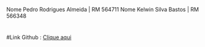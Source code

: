 Nome Pedro Rodrigues Almeida | RM 564711 
Nome Kelwin Silva Bastos | RM 566348
#
#Link Github : [Clique aqui ](https://github.com/Kelwinnn/CP5-Frontend)
